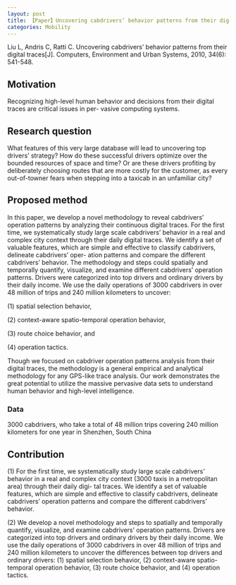 ```yaml
---
layout: post
title: 【Paper】Uncovering cabdrivers’ behavior patterns from their digital traces
categories: Mobility
---
```


Liu L, Andris C, Ratti C. Uncovering cabdrivers’ behavior patterns from their digital traces[J]. Computers, Environment and Urban Systems, 2010, 34(6): 541-548.

## Motivation

Recognizing high-level human behavior and decisions from their digital traces are critical issues in per- vasive computing systems.

## Research question

What features of this very large database will lead to uncovering top drivers’ strategy? How do these successful drivers optimize over the bounded resources of space and time? Or are these drivers profiting by deliberately choosing routes that are more costly for the customer, as every out-of-towner fears when stepping into a taxicab in an unfamiliar city?

## Proposed method

In this paper, we develop a novel methodology to reveal cabdrivers’ operation patterns by analyzing their continuous digital traces. For the first time, we systematically study large scale cabdrivers’ behavior in a real and complex city context through their daily digital traces. We identify a set of valuable features, which are simple and effective to classify cabdrivers, delineate cabdrivers’ oper- ation patterns and compare the different cabdrivers’ behavior. The methodology and steps could spatially and temporally quantify, visualize, and examine different cabdrivers’ operation patterns. Drivers were categorized into top drivers and ordinary drivers by their daily income. We use the daily operations of 3000 cabdrivers in over 48 million of trips and 240 million kilometers to uncover: 

(1) spatial selection behavior, 

(2) context-aware spatio-temporal operation behavior, 

(3) route choice behavior, and 

(4) operation tactics. 

Though we focused on cabdriver operation patterns analysis from their digital traces, the methodology is a general empirical and analytical methodology for any GPS-like trace analysis. Our work demonstrates the great potential to utilize the massive pervasive data sets to understand human behavior and high-level intelligence.

### Data

3000 cabdrivers, who take a total of 48 million trips covering 240 million kilometers for one year in Shenzhen, South China

## Contribution

(1) For the first time, we systematically study large scale cabdrivers’ behavior in a real and complex city context (3000 taxis in a metropolitan area) through their daily digi- tal traces. We identify a set of valuable features, which are simple and effective to classify cabdrivers, delineate cabdrivers’ operation patterns and compare the different cabdrivers’ behavior.

(2) We develop a novel methodology and steps to spatially and temporally quantify, visualize, and examine cabdrivers’ operation patterns. Drivers are categorized into top drivers and ordinary drivers by their daily income. We use the daily operations of 3000 cabdrivers in over 48 million of trips and 240 million kilometers to uncover the differences between top drivers and ordinary drivers: (1) spatial selection behavior, (2) context-aware spatio-temporal operation behavior, (3) route choice behavior, and (4) operation tactics.

